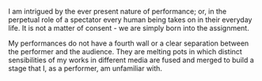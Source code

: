 I am intrigued by the ever present nature of performance; or, in the perpetual role of a spectator every human being takes on in their everyday life. It is not a matter of consent - we are simply born into the assignment. 

My performances do not have a fourth wall or a clear separation between the performer and the audience. They are melting pots in which distinct sensibilities of my works in different media are fused and merged to build a stage that I, as a performer, am unfamiliar with. 



<div class="content-wrapper">
    <div class="project-header"></div>
    <div id="content"></div>
</div>